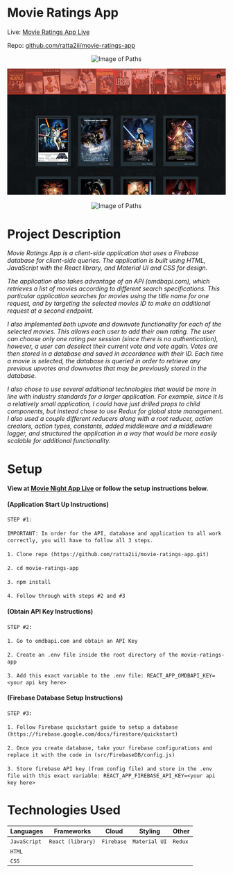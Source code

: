 # Movie Ratings App

Live: [Movie Ratings App Live](https://ratta2ii.github.io/movie-ratings-app/#/)

Repo: [github.com/ratta2ii/movie-ratings-app](https://github.com/ratta2ii/movie-ratings-app)

<center>

![Image of Paths](public/ReadmeImages/screenshot-1.png)

![Image of Paths](public/ReadmeImages/screenshot-2.png)

![Image of Paths](public/ReadmeImages/screenshot-4.png)

</center>


# Project Description

_Movie Ratings App is a client-side application that uses a Firebase database for client-side queries. The application is built using HTML, JavaScript with the React library, and Material UI and CSS for design._

 _The application also takes advantage of an API (omdbapi.com), which retrieves a list of movies according to different search specifications. This particular application searches for movies using the title name for one request, and by targeting the selected movies ID to make an additional request at a second endpoint._ 
 
 _I also implemented both upvote and downvote functionality for each of the selected movies. This allows each user to add their own rating. The user can choose only one rating per session (since there is no authentication), however, a user can deselect their current vote and vote again. Votes are then stored in a database and saved in accordance with their ID. Each time a movie is selected, the database is queried in order to retrieve any previous upvotes and downvotes that may be previously stored in the database._

 _I also chose to use several additional technologies that would be more in line with industry standards for a larger application. For example, since it is a relatively small application, I could have just drilled props to child components, but instead chose to use Redux for global state management. I also used a couple different reducers along with a root reducer, action creators, action types, constants, added middleware and a middleware logger, and structured the application in a way that would be more easily scalable for additional functionality._


# Setup

#### View at [Movie Night App Live](https://ratta2ii.github.io/movie-ratings-app/#/) or follow the setup instructions below.

#### (Application Start Up Instructions)
    
    STEP #1:

    IMPORTANT: In order for the API, database and application to all work correctly, you will have to follow all 3 steps.

    1. Clone repo (https://github.com/ratta2ii/movie-ratings-app.git) 

    2. cd movie-ratings-app

    3. npm install

    4. Follow through with steps #2 and #3

#### (Obtain API Key Instructions)

    STEP #2:

    1. Go to omdbapi.com and obtain an API Key

    2. Create an .env file inside the root directory of the movie-ratings-app

    3. Add this exact variable to the .env file: REACT_APP_OMDBAPI_KEY=<your api key here>

#### (Firebase Database Setup Instructions)

    STEP #3:

    1. Follow Firebase quickstart guide to setup a database (https://firebase.google.com/docs/firestore/quickstart)

    2. Once you create database, take your firebase configurations and replace it with the code in (src/FirebaseDB/config.js)

    3. Store firebase API key (from config file) and store in the .env file with this exact variable: REACT_APP_FIREBASE_API_KEY=<your api key here>


# Technologies Used

| Languages | Frameworks | Cloud | Styling | Other |
| ------ | ------ | ------ | ----- | ----- |
| `JavaScript` | `React (library)`| `Firebase` | `Material UI` | `Redux` |
| `HTML` |  |  |  |  |
| `CSS` |  |  | |  |
